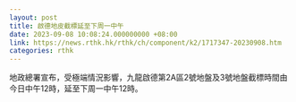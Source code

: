 ```yaml
---
layout: post
title: 啟德地皮截標延至下周一中午
date: 2023-09-08 10:08:24.000000000 +08:00
link: https://news.rthk.hk/rthk/ch/component/k2/1717347-20230908.htm
categories: rthk
---
```


地政總署宣布，受極端情況影響，九龍啟德第2A區2號地盤及3號地盤截標時間由今日中午12時，延至下周一中午12時。
